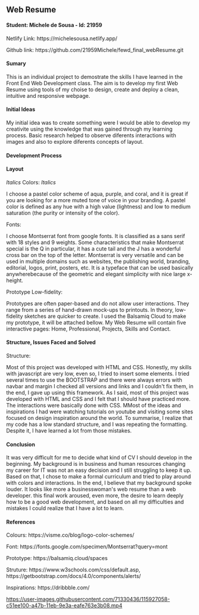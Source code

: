 <h2>Web Resume </h2>

<h4> Student: Michele de Sousa - Id: 21959 </h4>

<p>Netlify Link: https://michelesousa.netlify.app/</p>
<p>Github link: https://github.com/21959Michele/fewd_final_webResume.git</p>

<h4> Sumary </h4>

<p>This is an individual project to demostrate the skills I have learned in the Front End Web Development class.
The aim is to develop my first Web Resume using tools of my choise to design, create and deploy a clean, intuitive and responsive webpage.</p>

<h4> Initial Ideas </h4>


<p> My initial idea  was to create something were I would be able to develop my creativite using the knowledge that was gained through my learning process. Basic
 research helped to observe diferents interactions with images and also to explore diferents concepts of layout. </p>

<h4> Development Process </h4>

<h4> Layout </h4>

_Italics_ Colors: _Italics_
<p> I choose a pastel color scheme of aqua, purple, and coral, and it is great if you are looking for a more muted tone of voice in your branding.
A pastel color is defined as any hue with a high value (lightness) and low to medium saturation (the purity or intensity of the color). </p>

Fonts:
<p> I choose Montserrat font from google fonts. It is classified as a sans serif with 18 styles and 9 weights. Some characteristics that make Montserrat special is the Q in particular, it has a cute tail and the J has a wonderful cross bar on the top of the letter.
Montserrat is very versatile and can be used in multiple domains such as websites, the publishing world, branding, editorial, logos, print, posters, etc. It is a typeface that can be used basically anywherebecause of the geometric and elegant simplicity with nice large x-height. </p>

Prototype Low-fidelity: 
<p> Prototypes are often paper-based and do not allow user interactions. They range from a series of hand-drawn mock-ups to printouts. In theory, low-fidelity sketches are quicker to create. I used the Balsamiq Cloud to make my prototype, it will be attached bellow.
My Web Resume will contain five interactive pages: Home, Professional, Projects, Skills and Contact.
</p>

<h4> Structure, Issues Faced and Solved </h4>

Structure:
<p> Most of this project was developed with HTML and CSS.
Honestly, my skills with javascript are very low, even so, I tried to insert some elements.
I tried several times to use the BOOTSTRAP and there were always errors with navbar and margin I checked all versions and links and I couldn't fix them, in the end, I gave up using this framework.
As I said, most of this project was developed with HTML and CSS and I felt that I should have practiced more.
The interactions were basically done with CSS.
MMost of the ideas and inspirations I had were watching tutorials on youtube and visiting some sites focused on design inspiration around the world.
To summarise, I realize that my code has a low standard structure, and I was repeating the formatting. Despite it, I have learned a lot from those mistakes.</p>

<h4> Conclusion </h4>
<p> It was very difficult for me to decide what kind of CV I should develop in the beginning. My background is in business and human resources changing my career for IT was not an easy decision and I still struggling to keep it up. Based on that, I chose to make a formal curriculum and tried to play around with colors and interactions. In the end, I believe that my background spoke louder. It looks like more a businesswoman's web resume than a web developer. this final work aroused, even more, the desire to learn deeply how to be a good web development, and based on all my difficulties and mistakes I could realize that I have a lot to learn. </p>

<h4> References  </h4>
<p> Colours: https://visme.co/blog/logo-color-schemes/ </p>
<p> Font: https://fonts.google.com/specimen/Montserrat?query=mont</p>
<p> Prototype: https://balsamiq.cloud/spaces</p>
<p> Struture: https://www.w3schools.com/css/default.asp, https://getbootstrap.com/docs/4.0/components/alerts/</p>
<p> Inspirations: https://dribbble.com/</p>



https://user-images.githubusercontent.com/71330436/115927058-c51ee100-a47b-11eb-9e3a-eafe763e3b08.mp4









